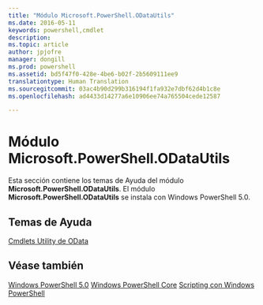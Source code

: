 ```yaml
---
title: "Módulo Microsoft.PowerShell.ODataUtils"
ms.date: 2016-05-11
keywords: powershell,cmdlet
description: 
ms.topic: article
author: jpjofre
manager: dongill
ms.prod: powershell
ms.assetid: bd5f47f0-428e-4be6-b02f-2b5609111ee9
translationtype: Human Translation
ms.sourcegitcommit: 03ac4b90d299b316194f1fa932e7dbf62d4b1c8e
ms.openlocfilehash: ad4433d14277a6e10906ee74a765504cede12587

---
```


# Módulo Microsoft.PowerShell.ODataUtils
Esta sección contiene los temas de Ayuda del módulo **Microsoft.PowerShell.ODataUtils**. El módulo **Microsoft.PowerShell.ODataUtils** se instala con Windows PowerShell 5.0.

## Temas de Ayuda
[Cmdlets Utility de OData](http://technet.microsoft.com/library/dn818506(v=wps.640).aspx)

## Véase también
[Windows PowerShell 5.0](Windows-PowerShell-5.0.md)
[Windows PowerShell Core](https://technet.microsoft.com/en-us/library/4b75f1e4-f327-48f3-92ab-bf5435094d41)
[Scripting con Windows PowerShell](../../getting-started/fundamental/Scripting-with-Windows-PowerShell.md)




<!--HONumber=Aug16_HO3-->


